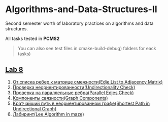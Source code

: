 # Algorithms-and-Data-Structures-II
Second semester worth of laboratory practices on algorithms and data structures.

All tasks tested in **PCMS2** 
>You can also see test files in cmake-build-debug) folders for eack tasks)

## [Lab 8](http://neerc.ifmo.ru/teaching/disalgo/problems/problems8.pdf)
1. [От списка ребер к матрице смежности(Edje List to Adjacency Matrix)](https://github.com/nazzrrg/Algorithms-and-Data-Structures-II/blob/master/Algorithms%20and%20Data%20Structures/lab8/Task%201/main.cpp)
2. [Проверка неориентированности(Undirectionality Check)](https://github.com/nazzrrg/Algorithms-and-Data-Structures-II/blob/master/Algorithms%20and%20Data%20Structures/lab8/Task%202/main.cpp)
3. [Проверка на параллельные ребра(Parallel Edjes Check)](https://github.com/nazzrrg/Algorithms-and-Data-Structures-II/blob/master/Algorithms%20and%20Data%20Structures/lab8/Task%203/main.cpp)
4. [Компоненты связности(Graph Components)](https://github.com/nazzrrg/Algorithms-and-Data-Structures-II/blob/master/Algorithms%20and%20Data%20Structures/lab8/Task%204/main.cpp)
5. [Кратчайший путь в неориентированном графе(Shortest Path in Undirectional Graph)](https://github.com/nazzrrg/Algorithms-and-Data-Structures-II/blob/master/Algorithms%20and%20Data%20Structures/lab8/Task%205/main.cpp)
6. [Лабиринт(Lee Algorithm in maze)](https://github.com/nazzrrg/Algorithms-and-Data-Structures-II/blob/master/Algorithms%20and%20Data%20Structures/lab8/Task%206/main.cpp)
